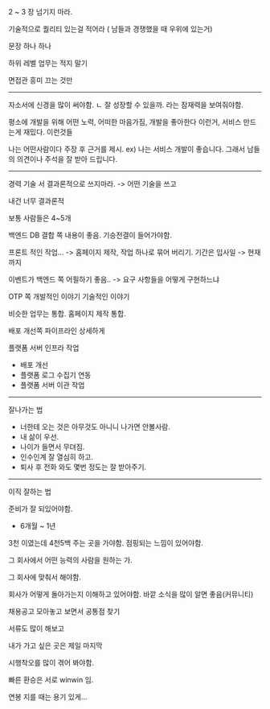 2 ~ 3 장 넘기지 마라. 

기술적으로 퀄리티 있는걸 적어라 ( 남들과 경쟁했을 때 우위에 있는거)

문장 하나 하나

하위 레벨 업무는 적지 말기

면접관 흥미 끄는 것만

---

자소서에 신경을 많이 써야함.
ㄴ 잘 성장할 수 있을까. 라는 잠재력을 보여줘야함.

평소에 개발을 위해 어떤 노력, 어떠한 마음가짐, 개발을 좋아한다 이런거, 서비스 만드는게 재밌다. 이런것들

나는 어떤사람이다 주장 후 근거를 제시.
ex) 나는 서비스 개발이 좋습니다. 그래서 남들의 의견이나 주석을 잘 받아 드립니다.


----

경력 기술 서
결과론적으로 쓰지마라. -> 어떤 기술을 쓰고 

내건 너무 결과론적

보통 사람들은 4~5개

백엔드 DB 결합 쪽 내용이 좋음. 기승전결이 들어가야함.

프론트 적인 작업...  -> 홈페이지 제작, 작업 하나로 묶어 버리기. 기간은 입사일 -> 현재까지

이벤트가 백엔드 쪽 어필하기 좋음.. -> 요구 사항들을 어떻게 구현하느냐

OTP 쪽 개발적인 이야기 기술적인 이야기

비슷한 업무는 통합.
홈페이지 제작 통합.



배포 개선쪽 파이프라인 상세하게

플랫폼 서버 인프라 작업
* 배포 개선
* 플랫폼 로그 수집기 연동
* 플랫폼 서버 이관 작업

---

잘나가는 법

* 너한테 오는 것은 아무것도 아니니 나가면 안볼사람.
* 내 삶이 우선.
* 나이가 들면서 무뎌짐.
* 인수인계 잘 열심히 하고.
* 퇴사 후 전화 와도 몇번 정도는 잘 받아주기.

---
이직 잘하는 법

준비가 잘 되있어야함.
* 6개월 ~ 1년

3천 이였는데 4천5백 주는 곳을 가야함. 점핑되는 느낌이 있어야함.

그 회사에서 어떤 능력의 사람을 원하는 가.

그 회사에 맞춰서 해야함.

회사가 어떻게 돌아가는지 이해하고 있어야함.
바깥 소식을 많이 알면 좋음(커뮤니티)

채용공고 모아놓고 보면서 공통점 찾기

서류도 많이 해보고

내가 가고 싶은 곳은 제일 마지막

시행착오를 많이 겪어 봐야함. 

빠른 환승은 서로 winwin 임.

연봉 지를 때는 용기 있게...